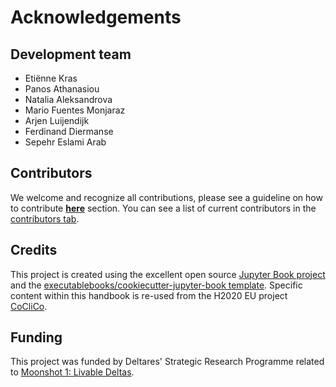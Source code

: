 # Acknowledgements

## Development team
* Etiënne Kras
* Panos Athanasiou
* Natalia Aleksandrova
* Mario Fuentes Monjaraz
* Arjen Luijendijk
* Ferdinand Diermanse
* Sepehr Eslami Arab

## Contributors
We welcome and recognize all contributions, please see a guideline on how to contribute [**here**](contribute) section. You can see a list of current contributors in
the [contributors
tab](https://github.com/Deltares-research/IDP-handbook/graphs/contributors).

## Credits
This project is created using the excellent open source [Jupyter Book project](https://jupyterbook.org/) and the [executablebooks/cookiecutter-jupyter-book template](https://github.com/executablebooks/cookiecutter-jupyter-book). Specific content within this handbook is re-used from the H2020 EU project [CoCliCo](https://coclicoservices.eu/).

## Funding
This project was funded by Deltares' Strategic Research Programme related to [Moonshot 1: Livable Deltas](https://www.deltares.nl/en/impact/deltas-remain-habitable).